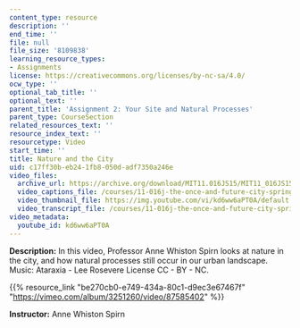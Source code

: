 ```yaml
---
content_type: resource
description: ''
end_time: ''
file: null
file_size: '8109838'
learning_resource_types:
- Assignments
license: https://creativecommons.org/licenses/by-nc-sa/4.0/
ocw_type: ''
optional_tab_title: ''
optional_text: ''
parent_title: 'Assignment 2: Your Site and Natural Processes'
parent_type: CourseSection
related_resources_text: ''
resource_index_text: ''
resourcetype: Video
start_time: ''
title: Nature and the City
uid: c17ff30b-eb24-1fb8-050d-adf7350a246e
video_files:
  archive_url: https://archive.org/download/MIT11.016JS15/MIT11_016JS15_Nature_and_the_City_300k.mp4
  video_captions_file: /courses/11-016j-the-once-and-future-city-spring-2015/f9582231b76a53898ce2e22d13480daa_kd6ww6aPT0A.vtt
  video_thumbnail_file: https://img.youtube.com/vi/kd6ww6aPT0A/default.jpg
  video_transcript_file: /courses/11-016j-the-once-and-future-city-spring-2015/a1a6e982dd1c8ed1f34314b9240daede_kd6ww6aPT0A.pdf
video_metadata:
  youtube_id: kd6ww6aPT0A
---
```


**Description:** In this video, Professor Anne Whiston Spirn looks at nature in the city, and how natural processes still occur in our urban landscape. Music: Ataraxia - Lee Rosevere License CC - BY - NC.

{{% resource_link "be270cb0-e749-434a-80c1-d9ec3e67467f" "https://vimeo.com/album/3251260/video/87585402" %}}

**Instructor:** Anne Whiston Spirn


